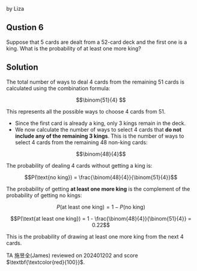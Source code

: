 by Liza

## Qustion 6
Suppose that 5 cards are dealt from a 52-card deck and the first one is a king.
What is the probability of at least one more king?

## Solution
The total number of ways to deal 4 cards from the remaining 51 cards is calculated using the combination formula:

$$\binom{51}{4} $$

This represents all the possible ways to choose 4 cards from 51.

- Since the first card is already a king, only 3 kings remain in the deck.
- We now calculate the number of ways to select 4 cards that **do not include any of the remaining 3 kings**. This is the number of ways to select 4 cards from the remaining 48 non-king cards:
  
$$\binom{48}{4}$$

The probability of dealing 4 cards without getting a king is:

$$P(\text{no king}) = \frac{\binom{48}{4}}{\binom{51}{4}}$$

The probability of getting **at least one more king** is the complement of the probability of getting no kings:

$$P(\text{at least one king}) = 1 - P(\text{no king})$$

$$P(\text{at least one king}) = 1 - \frac{\binom{48}{4}}{\binom{51}{4}} = 0.22$$

This is the probability of drawing at least one more king from the next 4 cards.

TA 施昱全(James) reviewed on 202401202 and score $\textbf{\textcolor{red}{100}}$. 
